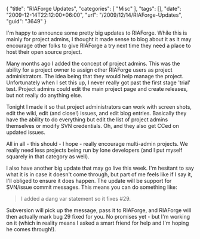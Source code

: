 {
	"title": "RIAForge Updates",
	"categories": [
		"Misc"
	],
	"tags": [],
	"date": "2009-12-14T22:12:00+06:00",
	"url": "/2009/12/14/RIAForge-Updates",
	"guid": "3649"
}

I'm happy to announce some pretty big updates to RIAForge. While this is mainly for project admins, I thought it made sense to blog about it as it may encourage other folks to give RIAForge a try next time they need a place to host their open source project.

Many months ago I added the concept of project admins. This was the ability for a project owner to assign other RIAForge users as project administrators. The idea being that they would help manage the project. Unfortunately when I set this up, I never really got past the first stage 'trial' test. Project admins could edit the main project page and create releases, but not really do anything else.

Tonight I made it so that project administrators can work with screen shots, edit the wiki, edit (and close!) issues, and edit blog entries. Basically they have the ability to do everything but edit the list of project admins themselves or modify SVN credentials. Oh, and they also get CCed on updated issues.

All in all - this should - I hope - really encourage multi-admin projects. We really need less projects being run by lone developers (and I put myself squarely in that category as well).

I also have another big update that may go live this week. I'm hesitant to say what it is in case it doesn't come through, but part of me feels like if I say it, I'll obliged to ensure it does happen. The update will be support for SVN/issue commit messages. This means you can do something like:

<blockquote>
<p>
I added a dang var statement so it fixes #29.
</p>
</blockquote>

Subversion will pick up the message, pass it to RIAForge, and RIAForge will then actually mark bug 29 fixed for you. No promises yet - but I'm working on it (which in reality means I asked a smart friend for help and I'm hoping he comes through!).